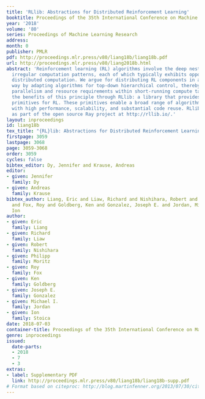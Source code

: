 ```yaml
---
title: 'RLlib: Abstractions for Distributed Reinforcement Learning'
booktitle: Proceedings of the 35th International Conference on Machine Learning
year: '2018'
volume: '80'
series: Proceedings of Machine Learning Research
address: 
month: 0
publisher: PMLR
pdf: http://proceedings.mlr.press/v80/liang18b/liang18b.pdf
url: http://proceedings.mlr.press/v80/liang2018b.html
abstract: 'Reinforcement learning (RL) algorithms involve the deep nesting of highly
  irregular computation patterns, each of which typically exhibits opportunities for
  distributed computation. We argue for distributing RL components in a composable
  way by adapting algorithms for top-down hierarchical control, thereby encapsulating
  parallelism and resource requirements within short-running compute tasks. We demonstrate
  the benefits of this principle through RLlib: a library that provides scalable software
  primitives for RL. These primitives enable a broad range of algorithms to be implemented
  with high performance, scalability, and substantial code reuse. RLlib is available
  as part of the open source Ray project at http://rllib.io/.'
layout: inproceedings
id: liang18b
tex_title: "{RL}lib: Abstractions for Distributed Reinforcement Learning"
firstpage: 3059
lastpage: 3068
page: 3059-3068
order: 3059
cycles: false
bibtex_editor: Dy, Jennifer and Krause, Andreas
editor:
- given: Jennifer
  family: Dy
- given: Andreas
  family: Krause
bibtex_author: Liang, Eric and Liaw, Richard and Nishihara, Robert and Moritz, Philipp
  and Fox, Roy and Goldberg, Ken and Gonzalez, Joseph E. and Jordan, Michael I. and Stoica,
  Ion
author:
- given: Eric
  family: Liang
- given: Richard
  family: Liaw
- given: Robert
  family: Nishihara
- given: Philipp
  family: Moritz
- given: Roy
  family: Fox
- given: Ken
  family: Goldberg
- given: Joseph E.
  family: Gonzalez
- given: Michael I.
  family: Jordan
- given: Ion
  family: Stoica
date: 2018-07-03
container-title: Proceedings of the 35th International Conference on Machine Learning
genre: inproceedings
issued:
  date-parts:
  - 2018
  - 7
  - 3
extras:
- label: Supplementary PDF
  link: http://proceedings.mlr.press/v80/liang18b/liang18b-supp.pdf
# Format based on citeproc: http://blog.martinfenner.org/2013/07/30/citeproc-yaml-for-bibliographies/
---
```

